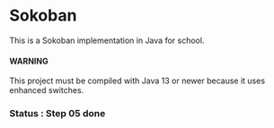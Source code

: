 # Sokoban

This is a Sokoban implementation in Java for school.

#### WARNING

This project must be compiled with Java 13 or newer because it uses enhanced switches.

### Status : Step 05 done